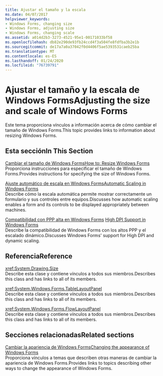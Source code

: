 ```yaml
---
title: Ajustar el tamaño y la escala
ms.date: 04/07/2017
helpviewer_keywords:
- Windows Forms, changing size
- Windows Forms, adjusting size
- Windows Forms, changing scale
ms.assetid: a014d2b3-3273-4521-95e1-00171033bf58
ms.openlocfilehash: db82e290de93fb24ccd4f3a504fe8fdfba3b2e1b
ms.sourcegitcommit: de17a7a0a37042f0d4406f5ae5393531caeb25ba
ms.translationtype: MT
ms.contentlocale: es-ES
ms.lasthandoff: 01/24/2020
ms.locfileid: "76739791"
---
```

# <a name="adjusting-the-size-and-scale-of-windows-forms"></a><span data-ttu-id="d8de3-102">Ajustar el tamaño y la escala de Windows Forms</span><span class="sxs-lookup"><span data-stu-id="d8de3-102">Adjusting the size and scale of Windows Forms</span></span>
<span data-ttu-id="d8de3-103">Este tema proporciona vínculos a información acerca de cómo cambiar el tamaño de Windows Forms.</span><span class="sxs-lookup"><span data-stu-id="d8de3-103">This topic provides links to information about resizing Windows Forms.</span></span>  
  
## <a name="in-this-section"></a><span data-ttu-id="d8de3-104">Esta sección</span><span class="sxs-lookup"><span data-stu-id="d8de3-104">In This Section</span></span>  
 [<span data-ttu-id="d8de3-105">Cambiar el tamaño de Windows Forms</span><span class="sxs-lookup"><span data-stu-id="d8de3-105">How to: Resize Windows Forms</span></span>](how-to-resize-windows-forms.md)  
 <span data-ttu-id="d8de3-106">Proporciona instrucciones para especificar el tamaño de Windows Forms.</span><span class="sxs-lookup"><span data-stu-id="d8de3-106">Provides instructions for specifying the size of Windows Forms.</span></span>  
  
 [<span data-ttu-id="d8de3-107">Ajuste automático de escala en Windows Forms</span><span class="sxs-lookup"><span data-stu-id="d8de3-107">Automatic Scaling in Windows Forms</span></span>](automatic-scaling-in-windows-forms.md)  
 <span data-ttu-id="d8de3-108">Describe cómo la escala automática permite mostrar correctamente un formulario y sus controles entre equipos.</span><span class="sxs-lookup"><span data-stu-id="d8de3-108">Discusses how automatic scaling enables a form and its controls to be displayed appropriately between machines.</span></span>  
  
 <span data-ttu-id="d8de3-109">[Compatibilidad con PPP alta en Windows Forms](high-dpi-support-in-windows-forms.md)  </span><span class="sxs-lookup"><span data-stu-id="d8de3-109">[High DPI Support in Windows Forms](high-dpi-support-in-windows-forms.md)  </span></span>  
 <span data-ttu-id="d8de3-110">Describe la compatibilidad de Windows Forms con los altos PPP y el escalado dinámico.</span><span class="sxs-lookup"><span data-stu-id="d8de3-110">Discusses Windows Forms' support for High DPI and dynamic scaling.</span></span> 
  
## <a name="reference"></a><span data-ttu-id="d8de3-111">Referencia</span><span class="sxs-lookup"><span data-stu-id="d8de3-111">Reference</span></span>  
 <xref:System.Drawing.Size>  
 <span data-ttu-id="d8de3-112">Describe esta clase y contiene vínculos a todos sus miembros.</span><span class="sxs-lookup"><span data-stu-id="d8de3-112">Describes this class and has links to all of its members.</span></span>  
  
 <xref:System.Windows.Forms.TableLayoutPanel>  
 <span data-ttu-id="d8de3-113">Describe esta clase y contiene vínculos a todos sus miembros.</span><span class="sxs-lookup"><span data-stu-id="d8de3-113">Describes this class and has links to all of its members.</span></span>  
  
 <xref:System.Windows.Forms.FlowLayoutPanel>  
 <span data-ttu-id="d8de3-114">Describe esta clase y contiene vínculos a todos sus miembros.</span><span class="sxs-lookup"><span data-stu-id="d8de3-114">Describes this class and has links to all of its members.</span></span>  
  
## <a name="related-sections"></a><span data-ttu-id="d8de3-115">Secciones relacionadas</span><span class="sxs-lookup"><span data-stu-id="d8de3-115">Related sections</span></span>  
 [<span data-ttu-id="d8de3-116">Cambiar la apariencia de Windows Forms</span><span class="sxs-lookup"><span data-stu-id="d8de3-116">Changing the appearance of Windows Forms</span></span>](changing-the-appearance-of-windows-forms.md)  
 <span data-ttu-id="d8de3-117">Proporciona vínculos a temas que describen otras maneras de cambiar la apariencia de Windows Forms.</span><span class="sxs-lookup"><span data-stu-id="d8de3-117">Provides links to topics describing other ways to change the appearance of Windows Forms.</span></span>
